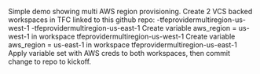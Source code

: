 Simple demo showing multi AWS region provisioning.
Create 2 VCS backed workspaces in TFC linked to this github repo:
    -tfeprovidermultiregion-us-west-1
    -tfeprovidermultiregion-us-east-1
Create variable aws_region = us-west-1 in workspace tfeprovidermultiregion-us-west-1
Create variable aws_region = us-east-1 in workspace tfeprovidermultiregion-us-east-1
Apply variable set with AWS creds to both workspaces, then commit change to repo to kickoff.